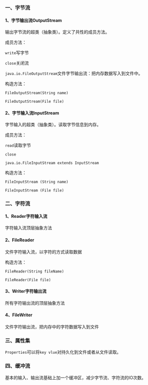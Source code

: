 ### 一、字节流

#### 1、字节输出流OutputStream

输出字节流的超类（抽象类）。定义了共性的成员方法。

成员方法：

`write`写字节

`close`关闭流

`java.io.FileOutputStream`文件字节输出流：把内存数据写入到文件中。

构造方法：

`FileOutputStream(String name)`

`FileOutputStream(File file)`

#### 2、字节输入流InputStream

字节输入的超类（抽象类）。读取字节信息到内存。

成员方法：

`read`读取字节

`close`

`java.io.FileInputStream extends InputStream`

构造方法：

`FileInputStream (String name)`

`FileInputStream (File file)`

### 二、字符流

#### 1、Reader字符输入流

字符输入流顶层抽象方法

#### 2、FileReader

文件字符输入流，以字符的方式读取数据

构造方法：

`FileReader(String fileName)`

`FileReader(File file)`

#### 3、Writer字符输出流

所有字符输出流的顶层抽象方法

#### 4、FileWriter

文件字符输出流，把内存中的字符数据写入到文件

### 三、属性集

`Properties`可以将`key vlue`对持久化到文件或者从文件读取。

### 四、缓冲流

基本的输入、输出流基础上加一个缓冲区，减少字节流、字符流的IO次数。
